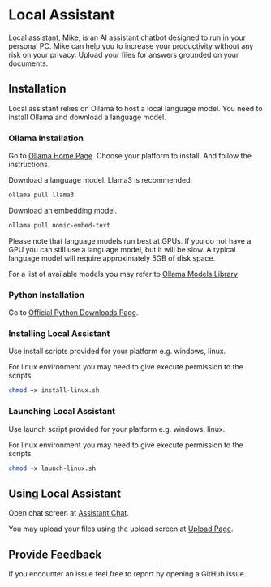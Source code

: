 # Local Assistant

Local assistant, Mike, is an AI assistant chatbot designed to run in your personal PC. 
Mike can help you to increase your productivity without any risk on your privacy.
Upload your files for answers grounded on your documents.


## Installation

Local assistant relies on Ollama to host a local language model. You need to install Ollama and download a language model.

### Ollama Installation

Go to [Ollama Home Page](https://ollama.com/). Choose your platform to install. And follow the instructions.

Download a language model. Llama3 is recommended:

```bash
ollama pull llama3
```

Download an embedding model.

```bash
ollama pull nomic-embed-text
```

Please note that language models run best at GPUs. If you do not have a GPU you can still use a language model, but it will be slow.
A typical language model will require approximately 5GB of disk space. 

For a list of available models you may refer to [Ollama Models Library](https://ollama.com/library)

### Python Installation

Go to [Official Python Downloads Page](https://www.python.org/downloads/).

### Installing Local Assistant

Use install scripts provided for your platform e.g. windows, linux. 

For linux environment you may need to give execute permission to the scripts.
```bash
chmod +x install-linux.sh
```

### Launching Local Assistant

Use launch script provided for your platform e.g. windows, linux.

For linux environment you may need to give execute permission to the scripts.
```bash
chmod +x launch-linux.sh
```


## Using Local Assistant

Open chat screen at [Assistant Chat](http://localhost:8501/Assistant_Chat).

You may upload your files using the upload screen at [Upload Page](http://localhost:8501/Upload).


## Provide Feedback

If you encounter an issue feel free to report by opening a GitHub issue.

